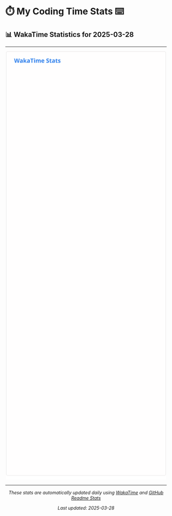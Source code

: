 # ⏱️ My Coding Time Stats ⌨️

## 📊 WakaTime Statistics for 2025-03-28

---

<div align="center">

<img src="./images/wakatime-stats-2025-03-28.svg" alt="WakaTime Stats" width="500">

</div>

---

<div align="center">

*These stats are automatically updated daily using [WakaTime](https://wakatime.com) and [GitHub Readme Stats](https://github.com/anuraghazra/github-readme-stats)*

*Last updated: 2025-03-28*
</div>
